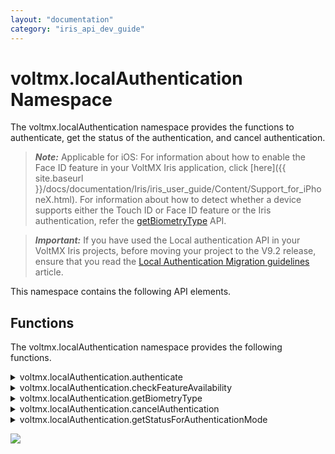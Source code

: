 ```yaml
---
layout: "documentation"
category: "iris_api_dev_guide"
---
```

                            


voltmx.localAuthentication Namespace
==================================

The voltmx.localAuthentication namespace provides the functions to authenticate, get the status of the authentication, and cancel authentication.

> **_Note:_** Applicable for iOS: For information about how to enable the Face ID feature in your VoltMX Iris application, click [here]({{ site.baseurl }}/docs/documentation/Iris/iris_user_guide/Content/Support_for_iPhoneX.html). For information about how to detect whether a device supports either the Touch ID or Face ID feature or the Iris authentication, refer the [getBiometryType](#biometryofDevice) API.

> **_Important:_** If you have used the Local authentication API in your VoltMX Iris projects, before moving your project to the V9.2 release, ensure that you read the [Local Authentication Migration guidelines](https://support.hcltechsw.com/community?id=community_question&sys_id=3994d4151b58e8142518542f0a4bcb66&view_source=searchResult) article.
<!-- > **_Important:_** If you have used the Local authentication API in your VoltMX Iris V8 projects, before moving your project to the V9 release, ensure that you read the [Local Authentication Migration guidelines](https://basecamp.voltmx.com/s/feed/0D52K00004LZUWw) article on the Base Camp. -->

This namespace contains the following API elements.

Functions
---------

The voltmx.localAuthentication namespace provides the following functions.


<details close markdown="block"><summary>voltmx.localAuthentication.authenticate</summary>

* * *

The API is used to authenticate the user with configurable system UI.

> **_Note:_** Call the `voltmx.localAuthentication.authenticate` API only if the `[voltmx.localAuthentication.getStatusForAuthenticationMode](#getStatusForAuthenticationMode)` API returns the success status code (5000).

<b>Syntax</b>

{% highlight VoltMx %}
voltmx.localAuthentication.authenticate(  
    authenticationMode,  
    statusCallback,  
    configMap);
{% endhighlight %}

<b>Input Parameters</b>

  
| Parameter | Description |
| --- | --- |
| authenticationMode | Specifies the biometric authentication mode for which the status is requested. The data type is constant. For the authentication modes, see [Authentication Modes](#authentication-modes). |
| statusCallBack (status, message) | A callback conveys the status of the authentication with appropriate status and message. The default value is **nil**. For status code, see the [Status Codes](#status-codes) section. |
| configMap | Specifies the configuration dictionary for the system authentication UI. The configMap parameter uses keys listed in the table below. **promptMessage:** Message to be displayed on the screen. This key is used to set title in the System UI, applicable for both the iOS and the Android platforms. This is a mandatory key. **fallbackTitle:** Allows you to edit the default text, "Enter Password" on the native pop-up, which is displayed when user authentication fails using Touch ID or Face ID. This is applicable only for the iOS platform. This is a mandatory key. **policy**: Use this key to set the local authentication policy. This is applicable only for the iOS platform. The value of this key is set to `constants.LOCAL_AUTHENTICATION_POLICY_DEV_OWNER_AUTH_WITH_BIOMETRICS`, by default. This is an optional key. Depending on the type of local authentication policy, the policy key can have the following values:constants.LOCAL\_AUTHENTICATION\_POLICY\_DEV\_OWNER\_AUTH\_WITH\_BIOMETRICSconstants.LOCAL\_AUTHENTICATION\_POLICY\_DEV\_OWNER\_AUTH **subTitle:** Use this key to set a subtitle in the System UI. This is an optional key applicable only for the Android platform. **deviceCredentialAllowed**: Use this key to enable device credentials in the System UI. This is an optional key applicable only for the Android platform. The default value is false. > **_Note:_** When you set the deviceCredentialAllowed key, the negativeButtonText property is ignored, and the cancelAuthentication() API does not cancel an authentication in progress. This property allows the user to authenticate even with the device credentials (PIN/PASSWORD, PATTERN) which the user registered in the device settings. **confirmationRequired**: After a user has been authenticated successfully, use this key to enable the Confirmation button. This key acts as a hint to the system to request for a confirmation from the user after a biometric authentication. For example, the Face and Iris authentication are passive implicit modalities that do not require a user action to be performed for execution. > **_Note:_** As this key acts as a hint to the system, the system may choose to ignore this flag. If the system chooses to ignore this flag, it will require confirmation, by default. For example, if you disable implicit authentication in the settings, or if it does not apply to a modality (e.g. Fingerprint), the System may choose to ignore this key. A typical use case for not requiring confirmation would be low-risk transactions, such as re-authenticating a recently authenticated application. Likewise, A typical use case for requiring confirmation would be for authorizing a purchase. This is an optional key applicable only for devices running on Android Q and later versions. **negativeButtonText**: Use this key to set the text for the negative button in the System UI. The default value for this key is **Negative Button**. This is an optional key applicable only for the Android platform. The negative button typically works as a Cancel button, but can be used as an alternate method to request authentication. For example, it can be used to request for a back up password. This key can be used to implement custom authentication. > **_Note:_** When you select the negative button, the callback of the authenticate() API returns the 5003 error code. > **_Note:_** When you set the deviceCredentialsAllowed key, the negativeButtonText property is ignored, |

<b>Example</b>

{% highlight VoltMx %}function statusCB(status, message) {    
    if (status == 5000)    {       
        voltmx.ui.Alert({  
            message: "AUTHENTICATION SUCCESSFULL",  
            alertType: constants.ALERT_TYPE_INFO,  
            yesLabel: "Close"  
        }, {});     
    }    
    else    {       
        var messg = status + message;     
        voltmx.ui.Alert({  
            message: messg,  
            alertType: constants.ALERT_TYPE_INFO,  
            yesLabel: "Close"  
        }, {});    
    }  
}  
function authUsingTouchID() {  
    var configMap = {  
        "promptMessage": "PLEASE AUTHENTICATE USING YOUR TOUCH ID",  
        "fallbackTitle": "Please enter your Password"  
        "description": "Description",  
        "policy": constants.LOCAL_AUTHENTICATION_POLICY_DEV_OWNER_AUTH_WITH_BIOMETRICS,  
        "subTitle": "sub title",  
        "deviceCredentialAllowed": true,  
        "confirmationRequired": true,  
        "negativeButtonText": "Negative"  
    };    
    voltmx.localAuthentication.authenticate(constants.LOCAL_AUTHENTICATION_MODE_BIOMETRICS, statusCB, configMap);  
}
{% endhighlight %}

> **_Note:_** The **fallbackTitle** and **policy** keys are only available for the iOS platform. The **subTitle**, **deviceCredentialAllowed**, **confirmationRequired**, and **negativeButtonText** keys are only available for the Android platform.

<b>Return Values</b>

No

<b>Remarks</b>

> **_Note:_** For iOS devices, depending on the type of biometric authentication available, the promptMessage is either **PLEASE AUTHENTICATE USING YOUR TOUCH ID** or **PLEASE AUTHENTICATE USING YOUR FACE ID**. You can know the type of biometric authentication available using the getBiometyType API.

> **_Note:_** If you assign an empty string, “ ” to the fallbackTitle key, the Enter Password button will be hidden. If the fallbackTitle key is not defined in the configMap parameter, the default (Enter Password) value is displayed.

<b>Platform Availability</b>

*   iOS
*   Android

* * *

</details>
<details close markdown="block"><summary>voltmx.localAuthentication.checkFeatureAvailability</summary>

* * *

The checkFeatureAvailability API provides information about the availability of local authentication-related system features in the device.

This API only indicates whether the device supports the specified feature. It does not indicate whether the feature is enabled or if the corresponding authentication data is registered with the device.

<b>Syntax</b>

{% highlight VoltMx %}
voltmx.localAuthentication.checkFeatureAvailability();
{% endhighlight %}

<b>Input Parameters</b>

One or more values of **face**, **fingerprint**, **iris** as a list.

<b>Example</b>

> {% highlight VoltMx %}var result = voltmx.localAuthentication.checkFeatureAvailability(["face", "fingerprint", "iris"]);  
> if (result.fingerprint == voltmx.localAuthentication.FEATURE_AVAILABLE) {  
>     alert("Fingerprint system feature is present in the device");  
> }
> {% endhighlight %}

<b>Return Values</b>

A key-value pair in a JS object. The key is any of the **face**, **fingerprint**, or **iris** values. The value is any of the following constants:

>   
> | Return Value | Description |
> | --- | --- |
> | voltmx.localAuthentication.FEATURE\_AVAILABLE | The API returns this constant when the device supports the specified system feature. |
> | voltmx.localAuthentication.FEATURE\_NOT\_AVAILABLE | The API returns this constant when the device does not support the specified system feature. |
> | voltmx.localAuthentication.FEATURE\_UNKNOWN | The API returns this constant if the specified feature is unsupported on the device, The API can detect support for the **face** and **iris** features in devices that run on Android 10 (API level 29), and later versions. Support to detect the **fingerprint** feature is present in Android 6 (and later) devices. |

 

<b>Remarks</b>

This API behaves in accordance to the native Android `packageManager.hasSystemFeature()` API.

<b>Platform Availability</b>

*   Android

* * *

</details>
<details close markdown="block"><summary>voltmx.localAuthentication.getBiometryType</summary>

* * *

This API differentiates whether a device supports either the Touch ID or Face ID feature. The voltmx.localAuthentication.getBiometryType API is available from iOS 11.

<b>Syntax</b>

{% highlight VoltMx %}
voltmx.localAuthentication.getBiometryType();
{% endhighlight %}

<b>Example</b>

{% highlight VoltMx %}function getBiometryTypeOfDevice() {
    var promptMessage = "Sign in with ";
    switch (voltmx.localAuthentication.getBiometryType()) {
        case constants.BIOMETRY_TYPE_NONE:
            // Handle the case if the device doesn't support any biometryType
            break;
        case constants.BIOMETRY_TYPE_TOUCHID:
            promptMessage += "TouchID";
            break;
        case constants.BIOMETRY_TYPE_FACEID:
            promptMessage += "FaceID";
            break;
        case constants.BIOMETRY_TYPE_UNDEFINED:
            // Handle the case if the device is not a iOS11 device or later
            break;
    }
}
{% endhighlight %}

<b>Return Values</b>

  
| Return Value | Description |
| --- | --- |
| constants.BIOMETRY\_TYPE\_NONE | If there is no biometric authentication in the device. |
| constants.BIOMETRY\_TYPE\_TOUCHID | If the device supports Touch ID authentication. |
| constants.BIOMETRY\_TYPE\_FACEID | If the device supports Face ID authentication. |
| constants.BIOMETRY\_TYPE\_UNDEFINED | If this API is called on the device with OS earlier than iOS11. |

 

<b>Remarks</b>

Face ID is the new biometric authentication that Apple has introduced with iPhoneX. This API will help to customize the prompt message in voltmx.localAuthentication.authenticate. Depending on the type of authentication available, the prompt message is **Sign in with FaceID** or **Sign in with TouchID**.

<b>Platform Availability</b>

*   iOS

* * *

</details>
<details close markdown="block"><summary>voltmx.localAuthentication.cancelAuthentication</summary>

* * *

The API cancels the current authentication process.

> **_Note:_** This API won't work if the **[deviceCredentialAllowed](#deviceCredentialAllowed)** key in the [authenticate()](#authenticate) is set to true.

<b>Syntax</b>

{% highlight VoltMx %}
voltmx.localAuthentication.cancelAuthentication();
{% endhighlight %}

<b>Example</b>

{% highlight VoltMx %}var cancelButton = voltmx.ui.Button({
    onClick: btnOnClick
});
function btnOnClick() {
    voltmx.localAuthentication.cancelAuthentication()
}
{% endhighlight %}

<b>Return Values</b>

  
| Return Value | Description |
| --- | --- |
| status | The 5004 status code is returned indicating the authentication is canceled. |

 

<b>Remarks</b>

The API is available only for the Android platform.

<b>Platform Availability</b>

*   Android

* * *

</details>
<details close markdown="block"><summary>voltmx.localAuthentication.getStatusForAuthenticationMode</summary>

* * *

The API returns the usability status of the authentication.

> **_Note:_** For information about how to detect whether a device supports either the Touch ID or Face ID biometrics, refer the [getBiometryType](#biometryofDevice) API.

<b>Syntax</b>

{% highlight VoltMx %}
voltmx.localAuthentication.getStatusForAuthenticationMode(  
    authenticationMode);
{% endhighlight %}

<b>Input Parameters</b>

  
| Parameter | Description |
| --- | --- |
| authenticationMode | Specifies the authentication mode for which the status is requested. The data type is constant. For the authentication modes, see [Authentication Modes](#authentication-modes). |

 

<b>Example</b>

{% highlight VoltMx %}function isAuthUsingTouchSupported() {    
    var status = voltmx.localAuthentication.getStatusForAuthenticationMode(constants.LOCAL_AUTHENTICATION_MODE_TOUCH_ID);    
    if (status == 5000)    {     
        voltmx.ui.Alert({  
            message: "AUTHENTICATION BY TOUCHID SUPPORTED",  
            alertType: constants.ALERT_TYPE_INFO,  
            yesLabel: "Close"  
        }, {});     
    }    
    else    {       
        var msg = "TOUCHID AUTHENTICATION RETURNED THE STATUS ::" + status;     
        voltmx.ui.Alert({  
            message: status,  
            alertType: constants.ALERT_TYPE_INFO,  
            yesLabel: "Close"  
        }, {});     
    }  
}
{% endhighlight %}

<b>Return Values</b>

| Return Value | Description |
| --- | --- |
| status | A status code is returned indicating the usability status of authentication. For status codes, see the [Status Codes](#status-codes) section. |

<b>Remarks</b>

Using the API, you can verify whether local authentication is supported on the device.

Even when the `getStatusForAuthenticationMode(constants.LOCAL_AUTHENTICATION_MODE_BIOMETRICS)` API returns a **5005** status code (biometrics not set on the device), you can display a System Authentication prompt with either PIN, PATTERN, or PASSWORD by following these steps:

> 1.  Check if device credentials are configured for the device by invoking the `getStatusForAuthenticationMode(constants.LOCAL_AUTHENTICATION_MODE_DEVICE_CREDENTIALS)` API.
> 2.  If the credentials are configured, invoke the `[authenticate](#authenticate)` API with the `deviceCredentialAllowed` parameter set to **True**.

<b>Platform Availability</b>

*   iOS
*   Android

* * *

Authentication Modes
--------------------

Following are the supported constants for authentication mode.

*   **constants.LOCAL\_AUTHENTICATION\_MODE\_TOUCH\_ID**  
    The same constant can be used for any biometric authentication mode, i.e. Fingerprint(TouchID), FaceID, and Iris.
    
    > **_Note:_** In case of Android, you can use the constant **constants.LOCAL\_AUTHENTICATION\_MODE\_BIOMETRICS** in place of the constant **constants.LOCAL\_AUTHENTICATION\_MODE\_TOUCH\_ID**. The Biometric constant would support any biometric authentication mode.
    
*   **constants.LOCAL\_AUTHENTICATION\_MODE\_DEVICE\_CREDENTIALS**  
    This constant determines whether the device has either PIN, PATTERN, or PASSWORD configured as the authentication mode.
    
    > **_Note:_** This constant is only available for the `getStatusForAuthenticationMode` API on the **Android** platform.
    
    When the `getStatusForAuthenticationMode(constants.LOCAL_AUTHENTICATION_MODE_DEVICE_CREDENTIALS)` API is invoked on a device, it returns one of the following status codes:
    
    *   **5000**: Indicates that a passcode (either PIN, PATTERN, or PASSWORD) is set on the device.
    *   **5005**: Indicates that the passcode is not set on the device.

Status Codes
------------

The following table provides a list of status codes and their descriptions.

  
| Status Codes | Description |
| --- | --- |
| 5000 | No Error |
| 5001 | Authentication is not successful because a user fails to provide valid credentials. |
| 5002 | Authentication is canceled by a user. The following are the examples for different OS. In case of IOS, when a user taps **Cancel** in the dialog box. In case of Android, when a user presses the device back button while the system UI is displayed. |
| 5003 | Authentication is canceled. iOS: Authentication is canceled because the user tapped the fallback button (Enter Password). Android: Authentication is canceled because the user tapped the negative button. |
| 5004 | Authentication is canceled by system. |
| 5005 | Authentication does not start because the passcode is not set on the device. |
| 5006 | Authentication does not start because biometrics are not available on the device. |
| 5007 | Authentication does not start because biometrics are not enrolled on the device. |
| 5008 | Authentication does not start because the target device's OS does not support local authentication with biometrics. |
| 5009 | Authentication was not successful because there were too many failed user attempts for authentication, and the feature has now been locked. In case of Android, this occurs after 5 failed attempts, and lasts for 30 seconds. |
| 5010 | Error state returned when the current request has been running too long. Applicable only for Android platform. |
| 5011 | The operation was cancelled because 5009 occurred too many times. Authentication is disabled until the user unlocks with strong authentication (PIN/Pattern/Password). Applicable only for Android platform. |

> **_Note:_**  
**Applicable for the Android OS and Devices**  
  
Android supports fingerprint, Face ID, and Iris modes of biometric authentication. Availability of the authentication is subject to the support provided by the device. Fingerprint is supported from Android 6 onwards. Face ID and Iris modes are supported from Android 10 onwards.  
  
To support different modes of authentication, a developer need not make any changes to the API configuration. If the device supports multiple biometrics, the developer can specify a default or preferred method in device settings and the API invocation would launch the user preferred authentication flow.  
  
There is no way to know the biometric modes supported by the device. Only the device user knows the biometric authentication supported by the device.

</details>

![](resources/prettify/onload.png)
